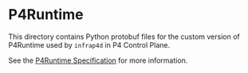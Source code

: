 # P4Runtime

This directory contains Python protobuf files for the custom version of P4Runtime
used by `infrap4d` in P4 Control Plane.

See the
[P4Runtime Specification](https://github.com/ipdk-io/p4runtime-dev/blob/meters/README.md)
for more information.
